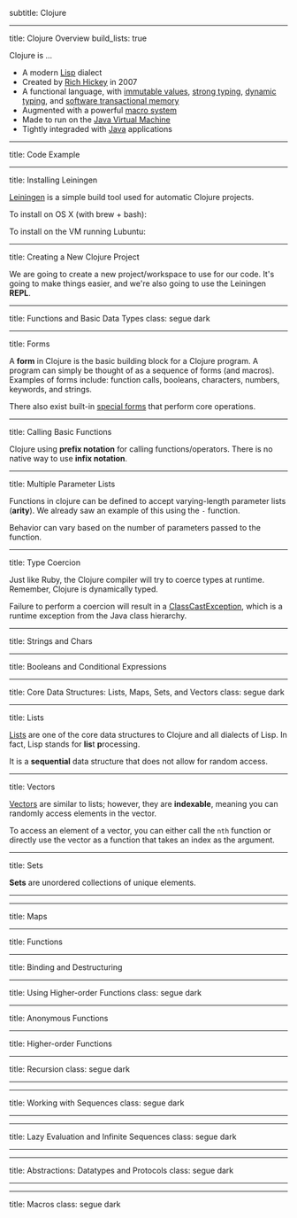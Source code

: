 subtitle: Clojure

---

title: Clojure Overview
build_lists: true

Clojure is ...

* A modern [Lisp][] dialect
* Created by [Rich Hickey][] in 2007
* A functional language, with [immutable values][], [strong typing][], [dynamic typing][], and [software transactional memory][]
* Augmented with a powerful [macro system][]
* Made to run on the [Java Virtual Machine][]
* Tightly integraded with [Java][] applications

[Java Virtual Machine]: http://en.wikipedia.org/wiki/Jvm
[Java]: http://en.wikipedia.org/wiki/Java_(programming_language)
[Lisp]: http://en.wikipedia.org/wiki/Lisp_(programming_language)
[Rich Hickey]: https://github.com/richhickey
[dynamic typing]: http://en.wikipedia.org/wiki/Dynamic_typing
[immutable values]: http://en.wikipedia.org/wiki/Immutable_object
[macro system]: http://clojure.org/macros
[software transactional memory]: http://en.wikipedia.org/wiki/Software_transactional_memory
[strong typing]: http://en.wikipedia.org/wiki/Strong_typing

---

title: Code Example

<script src="https://gist.github.com/sudowork/5283585.js"></script>

---

title: Installing Leiningen

[Leiningen][] is a simple build tool used for automatic Clojure projects.

To install on OS X (with brew + bash):

<script src="https://gist.github.com/sudowork/5283665.js"></script>

To install on the VM running Lubuntu:

<script src="https://gist.github.com/sudowork/5283669.js"></script>

[Leiningen]: https://github.com/technomancy/leiningen

---

title: Creating a New Clojure Project

We are going to create a new project/workspace to use for our code. It's going to make things easier, and we're also going to use the Leiningen **REPL**.

<script src="https://gist.github.com/sudowork/5283709.js"></script>

---

title: Functions and Basic Data Types
class: segue dark

---

title: Forms

A **form** in Clojure is the basic building block for a Clojure program. A program can simply be thought of as a sequence of forms (and macros). Examples of forms include: function calls, booleans, characters, numbers, keywords, and strings.

There also exist built-in [special forms][] that perform core operations.

[special forms]: http://clojure.org/special_forms

---

title: Calling Basic Functions

Clojure using **prefix notation** for calling functions/operators. There is no native way to use **infix notation**.

<script src="https://gist.github.com/sudowork/5283741.js"></script>

---

title: Multiple Parameter Lists

Functions in clojure can be defined to accept varying-length parameter lists (**arity**). We already saw an example of this using the `-` function.

Behavior can vary based on the number of parameters passed to the function.

<script src="https://gist.github.com/sudowork/5283761.js"></script>

---

title: Type Coercion

Just like Ruby, the Clojure compiler will try to coerce types at runtime. Remember, Clojure is dynamically typed.

Failure to perform a coercion will result in a [ClassCastException][], which is a runtime exception from the Java class hierarchy.

<script src="https://gist.github.com/sudowork/5283924.js"></script>

[ClassCastException]: http://docs.oracle.com/javase/1.5.0/docs/api/java/lang/ClassCastException.html

---

title: Strings and Chars

<script src="https://gist.github.com/sudowork/5283972.js"></script>

---

title: Booleans and Conditional Expressions

<script src="https://gist.github.com/sudowork/5283985.js"></script>

---

title: Core Data Structures: Lists, Maps, Sets, and Vectors
class: segue dark

---

title: Lists

[Lists][] are one of the core data structures to Clojure and all dialects of Lisp. In fact, Lisp stands for **lis**t **p**rocessing.

It is a **sequential** data structure that does not allow for random access.

<script src="https://gist.github.com/sudowork/5284130.js"></script>

[Lists]: http://clojure.org/data_structures#Data%20Structures-Lists%20(IPersistentList)

---

title: Vectors

[Vectors][] are similar to lists; however, they are **indexable**, meaning you can randomly access elements in the vector.

To access an element of a vector, you can either call the `nth` function or directly use the vector as a function that takes an index as the argument.

<script src="https://gist.github.com/sudowork/5284224.js"></script>

[Vectors]: http://clojure.org/data_structures#Data%20Structures-Vectors%20(IPersistentVector)

---

title: Sets

**Sets** are unordered collections of unique elements.

<script src="https://gist.github.com/sudowork/5284381.js"></script>

---

<!-- TODO: THE SLIDES BELOW -->

---

title: Maps

---

title: Functions

---

title: Binding and Destructuring

---

title: Using Higher-order Functions
class: segue dark

---

title: Anonymous Functions

---

title: Higher-order Functions

---

title: Recursion
class: segue dark

---
<!-- TODO -->
---

title: Working with Sequences
class: segue dark

---
<!-- TODO -->
---

title: Lazy Evaluation and Infinite Sequences
class: segue dark

---
<!-- TODO -->
---

title: Abstractions: Datatypes and Protocols
class: segue dark

---
<!-- TODO -->
---

title: Macros
class: segue dark

